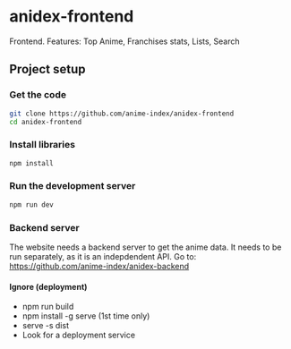 # anidex-frontend

Frontend. Features: Top Anime, Franchises stats, Lists, Search

## Project setup

### Get the code
```sh
git clone https://github.com/anime-index/anidex-frontend
cd anidex-frontend
```

### Install libraries
```sh
npm install
```

### Run the development server
```sh
npm run dev
```

### Backend server
The website needs a backend server to get the anime data. It needs to be run separately, as it is an indepdendent API. Go to: https://github.com/anime-index/anidex-backend


#### Ignore (deployment)
- npm run build
- npm install -g serve (1st time only)
- serve -s dist  
- Look for a deployment service

